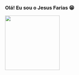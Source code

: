 ### Olá! Eu sou o Jesus Farias 😁

<img height="180em" src="https://github-readme-stats.vercel.app/api?username=fariassjesus&show_icons=true&theme=gruvbox&include_all_commits=true&count_private=true"/>
